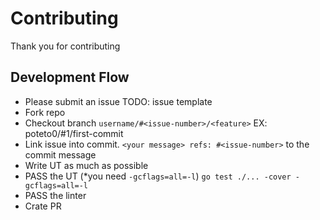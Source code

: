 # Contributing

Thank you for contributing

## Development Flow

- Please submit an issue
  TODO: issue template
- Fork repo
- Checkout branch `username/#<issue-number>/<feature>`
  EX: poteto0/#1/first-commit
- Link issue into commit. `<your message> refs: #<issue-number>` to the commit message
- Write UT as much as possible
- PASS the UT (\*you need `-gcflags=all=-l`)
  `go test ./... -cover -gcflags=all=-l`
- PASS the linter
- Crate PR
